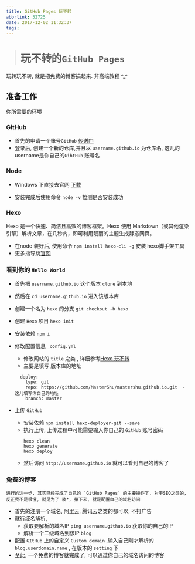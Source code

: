 ```yaml
---
title: GitHub Pages 玩不转
abbrlink: 52725
date: 2017-12-02 11:32:37
tags:
---
```


> # 玩不转的`GitHub Pages`

 玩转玩不转, 就是把免费的博客搞起来. 非高端教程 ^_^

## 准备工作
 你所需要的环境

### GitHub

* 首先的申请一个账号`GitHub` [传送门](https://github.com/)
* 登录后, 创建一个新的仓库,并且以 `username.github.io` 为仓库名, 这儿的username是你自己的`GihtHub` 账号名 

### Node

* Windows 下直接去官网 [下载](https://nodejs.org/en/)

* 安装完成后使用命令 `node -v` 检测是否安装成功

### Hexo

 Hexo 是一个快速、简洁且高效的博客框架。Hexo 使用 Markdown（或其他渲染引擎）解析文章，在几秒内，即可利用靓丽的主题生成静态网页。
* 在node 装好后, 使用命令 `npm install hexo-cli -g` 安装 hexo脚手架工具
* 更多指导跳[官网](https://hexo.io/)

### 看到你的 `Hello World`

* 首先把 `username.github.io` 这个版本 `clone` 到本地
* 然后在 `cd username.github.io` 进入该版本库
* 创建一个名为 `hexo` 的分支 `git checkout -b hexo`
* 创建 `Hexo` 项目  `hexo init`
* 安装依赖 `npm i`
* 修改配置信息 `_config.yml`
  * 修改网站的 `title` 之类 , 详细参考[Hexo 玩不转](/blog/4fce4897)
  * 主要是填写 版本库的地址
  ```YML
    deploy:
      type: git
      repo: https://github.com/MasterShu/mastershu.github.io.git  - 这儿填写你自己的地址
      branch: master
  ```

* 上传 `GitHub`
    * 安装依赖 `npm install hexo-deployer-git --save`
    * 执行上传, 上传过程中可能需要输入你自己的 `GitHub` 账号密码
        ```base
        hexo clean
        hexo generate
        hexo deploy
        ```
    * 然后访问 `http://username.github.io` 就可以看到自己的博客了

### 免费的博客

    进行的这一步, 其实已经完成了自己的 `GitHub Pages` 的主要操作了, 对于SEO之类的, 反正我不是很懂, 就是为了 装*, 接下来, 就是配置自己的域名访问
* 首先的注册一个域名, 阿里云, 腾讯云之类的都可以, 不打广告
* 就行域名解析,
  * 获取要解析的域名IP `ping username.github.io` 获取你的自己的IP
  * 解析一个二级域名到该IP `blog`
* 配置 `GItHub` 上的自定义 `Custom domain` ,输入自己刚才解析的 `blog.userdomain.name` , 在版本的 `setting` 下
* 至此, 一个免费的博客就完成了, 可以通过你自己的域名访问的博客